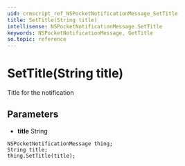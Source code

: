 ```yaml
---
uid: crmscript_ref_NSPocketNotificationMessage_SetTitle
title: SetTitle(String title)
intellisense: NSPocketNotificationMessage.SetTitle
keywords: NSPocketNotificationMessage, GetTitle
so.topic: reference
---
```


# SetTitle(String title)

Title for the notification

## Parameters

* **title** String

```crmscript
NSPocketNotificationMessage thing;
String title;
thing.SetTitle(title);
```


